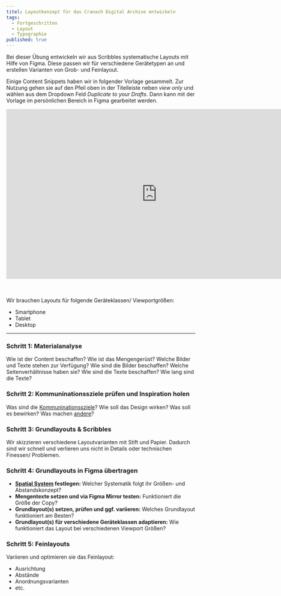```yaml
---
titel: Layoutkonzept für das Cranach Digital Archive entwickeln
tags: 
  - Fortgeschritten
  - Layout
  - Typographie
published: true
---
```


Bei dieser Übung entwickeln wir aus Scribbles systematische Layouts mit Hilfe von Figma. Diese passen wir für verschiedene Gerätetypen an und erstellen Varianten von Grob- und Feinlayout.

Einige Content Snippets haben wir in folgender Vorlage gesammelt. Zur Nutzung gehen sie auf den Pfeil oben in der Titelleiste neben *view only* und wählen aus dem Dropdown Feld *Duplicate to your Drafts*. Dann kann mit der Vorlage im persönlichen Bereich in Figma gearbeitet werden.

<iframe style="border: 1px solid rgba(0, 0, 0, 0.1);" width="800" height="450" src="https://embed.figma.com/design/PJ5dsvJ7XHkMnNZJxwUqRv/Vorlage-Layout-CDA?node-id=0-1&embed-host=share" allowfullscreen></iframe>

<br><br>Wir brauchen Layouts für folgende Geräteklassen/ Viewportgrößen:
- Smartphone
- Tablet
- Desktop

---


### Schritt 1: Materialanalyse

Wie ist der Content beschaffen? Wie ist das Mengengerüst? Welche Bilder und Texte stehen zur Verfügung? Wie sind die Bilder beschaffen? Welche Seitenverhältnisse haben sie? Wie sind die Texte beschaffen? Wie lang sind die Texte?

### Schritt 2: Kommuninationssziele prüfen und Inspiration holen
Was sind die [Kommuninationssziele](https://th-koeln.github.io/mi-bachelor-screendesign-projekte/sd-2024/)? Wie soll das Design wirken? Was soll es bewirken? Was machen [andere](/mi-bachelor-screendesign/lehrveranstaltungen/080-workshop-layouts/)?

### Schritt 3: Grundlayouts & Scribbles

Wir skizzieren verschiedene Layoutvarianten mit Stift und Papier. Dadurch sind wir schnell und verlieren uns nicht in Details oder technischen Finessen/ Problemen.

### Schritt 4: Grundlayouts in Figma übertragen

- **[Spatial System](https://www.designsystems.com/space-grids-and-layouts/) festlegen:** Welcher Systematik folgt ihr Größen- und Abstandskonzept?
- **Mengentexte setzen und via Figma Mirror testen:** Funktioniert die Größe der Copy?
- **Grundlayout(s) setzen, prüfen und ggf. variieren:** Welches Grundlayout funktioniert am Besten?
- **Grundlayout(s) für verschiedene Geräteklassen adaptieren:** Wie funktioniert das Layout bei verschiedenen Viewport Größen?


### Schritt 5: Feinlayouts

Variieren und optimieren sie das Feinlayout:
- Ausrichtung
- Abstände
- Anordnungsvarianten
- etc.

<!--
Exportieren Sie die Arbeitsflächen als PNGs (2x) und laden Sie diese im Ilias hoch. Verwenden Sie beim Dateinamen bitte die folgende Nomenklatur:

`sd-aufgabe-negativraum-INDEX-NACHNAME.png` -->
